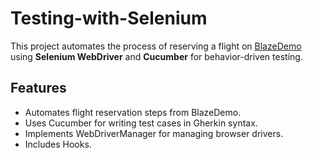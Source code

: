 # Testing-with-Selenium

This project automates the process of reserving a flight on [BlazeDemo](https://blazedemo.com/) using **Selenium WebDriver** and **Cucumber** for behavior-driven testing.

## Features

- Automates flight reservation steps from BlazeDemo.
- Uses Cucumber for writing test cases in Gherkin syntax.
- Implements WebDriverManager for managing browser drivers.
- Includes Hooks.
